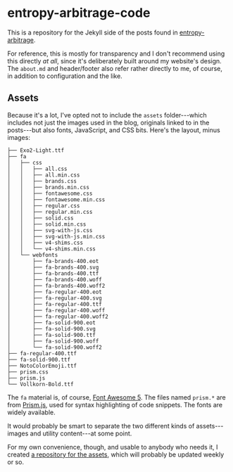 # entropy-arbitrage-code

This is a repository for the Jekyll side of the posts found in [entropy-arbitrage](https://github.com/jcolag/entropy-arbitrage).

For reference, this is mostly for transparency and I don't recommend using this directly *at all*, since it's deliberately built around my website's design.  The `about.md` and header/footer also refer rather directly to me, of course, in addition to configuration and the like.

## Assets

Because it's a lot, I've opted not to include the `assets` folder---which includes not just the images used in the blog, originals linked to in the posts---but also fonts, JavaScript, and CSS bits.  Here's the layout, minus images:

```
├── Exo2-Light.ttf
├── fa
│   ├── css
│   │   ├── all.css
│   │   ├── all.min.css
│   │   ├── brands.css
│   │   ├── brands.min.css
│   │   ├── fontawesome.css
│   │   ├── fontawesome.min.css
│   │   ├── regular.css
│   │   ├── regular.min.css
│   │   ├── solid.css
│   │   ├── solid.min.css
│   │   ├── svg-with-js.css
│   │   ├── svg-with-js.min.css
│   │   ├── v4-shims.css
│   │   └── v4-shims.min.css
│   └── webfonts
│       ├── fa-brands-400.eot
│       ├── fa-brands-400.svg
│       ├── fa-brands-400.ttf
│       ├── fa-brands-400.woff
│       ├── fa-brands-400.woff2
│       ├── fa-regular-400.eot
│       ├── fa-regular-400.svg
│       ├── fa-regular-400.ttf
│       ├── fa-regular-400.woff
│       ├── fa-regular-400.woff2
│       ├── fa-solid-900.eot
│       ├── fa-solid-900.svg
│       ├── fa-solid-900.ttf
│       ├── fa-solid-900.woff
│       └── fa-solid-900.woff2
├── fa-regular-400.ttf
├── fa-solid-900.ttf
├── NotoColorEmoji.ttf
├── prism.css
├── prism.js
└── Vollkorn-Bold.ttf
```

The `fa` material is, of course, [Font Awesome 5](https://fontawesome.com/).  The files named `prism.*` are from [Prism.js](https://prismjs.com/index.html), used for syntax highlighting of code snippets.  The fonts are widely available.

It would probably be smart to separate the two different kinds of assets---images and utility content---at some point.

For my own convenience, though, and usable to anybody who needs it, I created [a repository for the assets](https://gitlab.com/jcolag/entropy-arbitrage-assets), which will probably be updated weekly or so.

